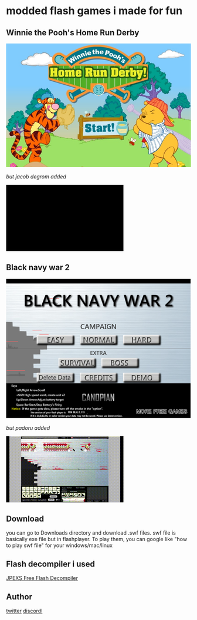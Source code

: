 
# modded flash games i made for fun



## Winnie the Pooh's Home Run Derby

![Earth](https://github.com/mushoku-ningen/modded-flash-games/blob/main/Pictures/homerunderby_en_screenshot.jpg)

_but jacob degrom added_

![Hhaha](https://github.com/mushoku-ningen/modded-flash-games/blob/main/Videos/output1.gif)





## Black navy war 2

![game](https://github.com/mushoku-ningen/modded-flash-games/blob/main/Pictures/black-navy-war-2.png)

_but padoru added_

![Hhaha](https://github.com/mushoku-ningen/modded-flash-games/blob/main/Videos/output.gif)

















## Download 
you can go to Downloads directory and download .swf files. swf file is basically exe file but in flashplayer. To play them,  you can google like "how to play swf file" for your windows/mac/linux

## Flash decompiler i used
[JPEXS Free Flash Decompiler](https://github.com/jindrapetrik/jpexs-decompiler)

## Author 
[twitter](https://twitter.com/mlasdf2)
[discordl](https://discordapp.com/users/741246124710690880)
